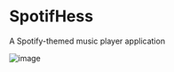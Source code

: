 # SpotifHess
A Spotify-themed music player application


![image](https://user-images.githubusercontent.com/69645213/210117257-266a3df9-7533-440a-b325-788ce125011a.png)

